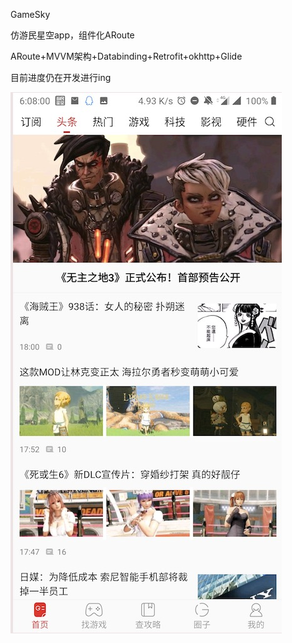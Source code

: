 GameSky

仿游民星空app，组件化ARoute

ARoute+MVVM架构+Databinding+Retrofit+okhttp+Glide

目前进度仍在开发进行ing

![Alt text](https://github.com/kagurasansan/GameSky/blob/master/pic/1.png)



